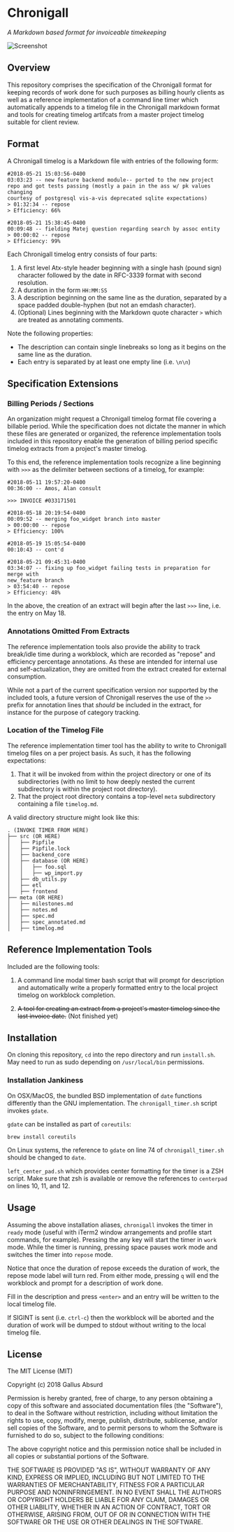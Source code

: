 # Chronigall
*A Markdown based format for invoiceable timekeeping*


![Screenshot](/screenshots/screenshot.png)

## Overview

This repository comprises the specification of the Chronigall format for
keeping records of work done for such purposes as billing hourly clients as
well as a reference implementation of a command line timer which automatically
appends to a timelog file in the Chronigall markdown format and tools for
creating timelog artifcats from a master project timelog suitable for client
review.



## Format

A Chronigall timelog is a Markdown file with entries of the following form:

```
#2018-05-21 15:03:56-0400
03:03:23 -- new feature backend module-- ported to the new project
repo and got tests passing (mostly a pain in the ass w/ pk values changing
courtesy of postgresql vis-a-vis deprecated sqlite expectations)
> 01:32:34 -- repose
> Efficiency: 66%

#2018-05-21 15:38:45-0400
00:09:48 -- fielding Matej question regarding search by assoc entity
> 00:00:02 -- repose
> Efficiency: 99%

```

Each Chronigall timelog entry consists of four parts:

1. A first level Atx-style header beginning with a single hash (pound sign)
   character followed by the date in RFC-3339 format with second resolution.
2. A duration in the form `HH:MM:SS`
3. A description beginning on the same line as the duration, separated by a
   space padded double-hyphen (but not an emdash character).
4. (Optional) Lines beginning with the Markdown quote character `>` which are
   treated as annotating comments.

Note the following properties:

* The description can contain single linebreaks so long as it begins on the
  same line as the duration.
* Each entry is separated by at least one empty line (i.e. `\n\n`)



## Specification Extensions

### Billing Periods / Sections

An organization might request a Chronigall timelog format file covering a
billable period. While the specification does not dictate the manner in which
these files are generated or organized, the reference implementation tools
included in this repository enable the generation of billing period specific
timelog extracts from a project's master timelog.

To this end, the reference implementation tools recognize a line beginning with
`>>>` as the delimiter between sections of a timelog, for example:

```
#2018-05-11 19:57:20-0400
00:36:00 -- Amos, Alan consult

>>> INVOICE #033171501

#2018-05-18 20:19:54-0400
00:09:52 -- merging foo_widget branch into master
> 00:00:00 -- repose
> Efficiency: 100%

#2018-05-19 15:05:54-0400
00:10:43 -- cont'd

#2018-05-21 09:45:31-0400
03:34:07 -- fixing up foo_widget failing tests in preparation for merge with
new_feature branch
> 03:54:40 -- repose
> Efficiency: 48%

```

In the above, the creation of an extract will begin after the last `>>>` line,
i.e. the entry on May 18.


### Annotations Omitted From Extracts

The reference implementation tools also provide the ability to track break/idle
time during a workblock, which are recorded as "repose" and efficiency
percentage annotations. As these are intended for internal use and
self-actualization, they are omitted from the extract created for external
consumption.

While not a part of the current specification version nor supported by the
included tools, a future version of Chronigall reserves the use of the `>>`
prefix for annotation lines that *should* be included in the extract, for
instance for the purpose of category tracking.


### Location of the Timelog File

The reference implementation timer tool has the ability to write to Chronigall
timelog files on a per project basis. As such, it has the following
expectations:

1. That it will be invoked from within the project directory or one of its
   subdirectories (with no limit to how deeply nested the current subdirectory
   is within the project root directory).
2. That the project root directory contains a top-level `meta` subdirectory
   containing a file `timelog.md`.

A valid directory structure might look like this:

```
. (INVOKE TIMER FROM HERE)
├── src (OR HERE)
│   ├── Pipfile
│   ├── Pipfile.lock
│   ├── backend_core
│   ├── database (OR HERE)
│   │   ├── foo.sql
│   │   ├── wp_import.py
│   ├── db_utils.py
│   ├── etl
│   ├── frontend
├── meta (OR HERE)
│   ├── milestones.md
│   ├── notes.md
│   ├── spec.md
│   ├── spec_annotated.md
│   ├── timelog.md

```



## Reference Implementation Tools

Included are the following tools:

1. A command line modal timer bash script that will prompt for description and
   automatically write a properly formatted entry to the local project timelog
   on workblock completion.

3. ~~A tool for creating an extract from a project's master timelog since the
   last invoice date.~~ (Not finished yet)


## Installation

On cloning this repository, `cd` into the repo directory and run `install.sh`.
May need to run as sudo depending on `/usr/local/bin` permissions.


### Installation Jankiness

On OSX/MacOS, the bundled BSD implementation of `date` functions differently
than the GNU implementation. The `chronigall_timer.sh` script invokes `gdate`.

`gdate` can be installed as part of `coreutils`:

`brew install coreutils`

On Linux systems, the reference to `gdate` on line 74 of `chronigall_timer.sh`
should be changed to `date`.

`left_center_pad.sh` which provides center formatting for the timer is a ZSH
script. Make sure that zsh is available or remove the references to `centerpad`
on lines 10, 11, and 12.



## Usage

Assuming the above installation aliases, `chronigall` invokes the timer in
`ready` mode (useful with iTerm2 window arrangements and profile start
commands, for example). Pressing the any key will start the timer in `work`
mode. While the timer is running, pressing space pauses work mode and switches
the timer into `repose` mode.

Notice that once the duration of repose exceeds the duration of work, the
repose mode label will turn red. From either mode, pressing `q` will end the
workblock and prompt for a description of work done.

Fill in the description and press `<enter>` and an entry will be written to
the local timelog file.

If SIGINT is sent (i.e. `ctrl-c`) then the workblock will be aborted and the
duration of work will be dumped to stdout without writing to the local timelog
file.



## License

The MIT License (MIT)

Copyright (c) 2018 Gallus Absurd

Permission is hereby granted, free of charge, to any person obtaining a copy of
this software and associated documentation files (the "Software"), to deal in
the Software without restriction, including without limitation the rights to
use, copy, modify, merge, publish, distribute, sublicense, and/or sell copies
of the Software, and to permit persons to whom the Software is furnished to do
so, subject to the following conditions:

The above copyright notice and this permission notice shall be included in all
copies or substantial portions of the Software.

THE SOFTWARE IS PROVIDED "AS IS", WITHOUT WARRANTY OF ANY KIND, EXPRESS OR
IMPLIED, INCLUDING BUT NOT LIMITED TO THE WARRANTIES OF MERCHANTABILITY,
FITNESS FOR A PARTICULAR PURPOSE AND NONINFRINGEMENT. IN NO EVENT SHALL THE
AUTHORS OR COPYRIGHT HOLDERS BE LIABLE FOR ANY CLAIM, DAMAGES OR OTHER
LIABILITY, WHETHER IN AN ACTION OF CONTRACT, TORT OR OTHERWISE, ARISING FROM,
OUT OF OR IN CONNECTION WITH THE SOFTWARE OR THE USE OR OTHER DEALINGS IN THE
SOFTWARE.

